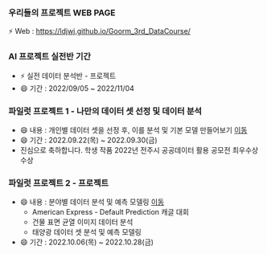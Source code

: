 ### 우리들의 프로젝트 WEB PAGE
 ⚡ Web : https://ldjwj.github.io/Goorm_3rd_DataCourse/


### AI 프로젝트 실전반 기간
 * ⚡ 실전 데이터 분석반 - 프로젝트
 * 😄 기간 : 2022/09/05 ~ 2022/11/04
 
### 파일럿 프로젝트 1 - 나만의 데이터 셋 선정 및 데이터 분석
 * 😄 내용 : 개인별 데이터 셋을 선정 후, 이를 분석 및 기본 모델 만들어보기
 [이동](https://github.com/LDJWJ/Goorm_3rd_DataCourse/tree/main/01_Pilot_Project_First) 
 * 😄 기간 : 2022.09.22(목) ~ 2022.09.30(금)
 * 진심으로 축하합니다. 학생 작품 2022년 전주시 공공데이터 활용 공모전 최우수상 수상 

### 파일럿 프로젝트 2 - 프로젝트
 * 😄 내용 : 분야별 데이터 분석 및 예측 모델링  [이동](https://github.com/LDJWJ/Goorm_3rd_DataCourse/tree/main/02_SecondProject_MLDL)  
   * American Express - Default Prediction 캐글 대회
   * 건물 표면 균열 이미지 데이터 분석
   * 태양광 데이터 셋 분석 및 예측 모델링
 * 😄 기간 : 2022.10.06(목) ~ 2022.10.28(금)
